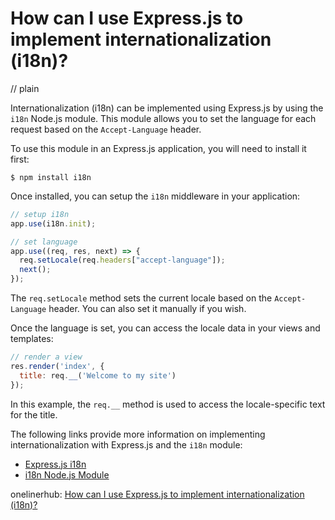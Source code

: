 # How can I use Express.js to implement internationalization (i18n)?
// plain

Internationalization (i18n) can be implemented using Express.js by using the `i18n` Node.js module. This module allows you to set the language for each request based on the `Accept-Language` header.

To use this module in an Express.js application, you will need to install it first:

```
$ npm install i18n
```

Once installed, you can setup the `i18n` middleware in your application:

```javascript
// setup i18n
app.use(i18n.init);

// set language
app.use((req, res, next) => {
  req.setLocale(req.headers["accept-language"]);
  next();
});
```

The `req.setLocale` method sets the current locale based on the `Accept-Language` header. You can also set it manually if you wish.

Once the language is set, you can access the locale data in your views and templates:

```javascript
// render a view
res.render('index', {
  title: req.__('Welcome to my site')
});
```

In this example, the `req.__` method is used to access the locale-specific text for the title.

The following links provide more information on implementing internationalization with Express.js and the `i18n` module:

* [Express.js i18n](https://expressjs.com/en/resources/middleware/i18n.html)
* [i18n Node.js Module](https://www.npmjs.com/package/i18n)

onelinerhub: [How can I use Express.js to implement internationalization (i18n)?](https://onelinerhub.com/expressjs/how-can-i-use-express-js-to-implement-internationalization--i--n-)